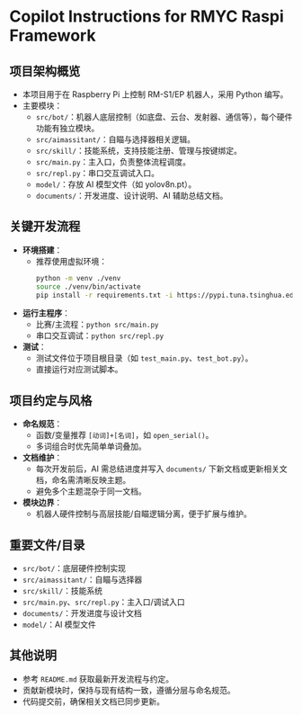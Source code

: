 # Copilot Instructions for RMYC Raspi Framework

## 项目架构概览
- 本项目用于在 Raspberry Pi 上控制 RM-S1/EP 机器人，采用 Python 编写。
- 主要模块：
  - `src/bot/`：机器人底层控制（如底盘、云台、发射器、通信等），每个硬件功能有独立模块。
  - `src/aimassitant/`：自瞄与选择器相关逻辑。
  - `src/skill/`：技能系统，支持技能注册、管理与按键绑定。
  - `src/main.py`：主入口，负责整体流程调度。
  - `src/repl.py`：串口交互调试入口。
  - `model/`：存放 AI 模型文件（如 yolov8n.pt）。
  - `documents/`：开发进度、设计说明、AI 辅助总结文档。

## 关键开发流程
- **环境搭建**：
  - 推荐使用虚拟环境：
    ```bash
    python -m venv ./venv
    source ./venv/bin/activate
    pip install -r requirements.txt -i https://pypi.tuna.tsinghua.edu.cn/simple --timeout 200 --trusted-host pypi.org --trusted-host pypi.python.org --trusted-host files.pythonhosted.org
    ```
- **运行主程序**：
  - 比赛/主流程：`python src/main.py`
  - 串口交互调试：`python src/repl.py`
- **测试**：
  - 测试文件位于项目根目录（如 `test_main.py`、`test_bot.py`）。
  - 直接运行对应测试脚本。

## 项目约定与风格
- **命名规范**：
  - 函数/变量推荐 `[动词]+[名词]`，如 `open_serial()`。
  - 多词组合时优先简单单词叠加。
- **文档维护**：
  - 每次开发前后，AI 需总结进度并写入 `documents/` 下新文档或更新相关文档，命名需清晰反映主题。
  - 避免多个主题混杂于同一文档。
- **模块边界**：
  - 机器人硬件控制与高层技能/自瞄逻辑分离，便于扩展与维护。

## 重要文件/目录
- `src/bot/`：底层硬件控制实现
- `src/aimassitant/`：自瞄与选择器
- `src/skill/`：技能系统
- `src/main.py`、`src/repl.py`：主入口/调试入口
- `documents/`：开发进度与设计文档
- `model/`：AI 模型文件

## 其他说明
- 参考 `README.md` 获取最新开发流程与约定。
- 贡献新模块时，保持与现有结构一致，遵循分层与命名规范。
- 代码提交前，确保相关文档已同步更新。
